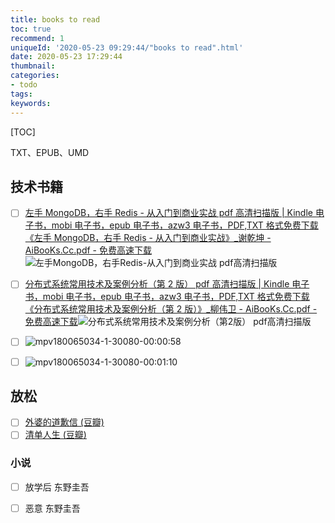 ```yaml
---
title: books to read
toc: true
recommend: 1
uniqueId: '2020-05-23 09:29:44/"books to read".html'
date: 2020-05-23 17:29:44
thumbnail:
categories:
- todo
tags:
keywords:
---
```


[TOC]

<!--more-->



TXT、EPUB、UMD

## 技术书籍

- [ ] [左手 MongoDB，右手 Redis - 从入门到商业实战 pdf 高清扫描版 | Kindle 电子书，mobi 电子书，epub 电子书，azw3 电子书，PDF,TXT 格式免费下载](https://www.aibooks.cc/books/9117.html)
[《左手 MongoDB，右手 Redis - 从入门到商业实战》_谢乾坤 - AiBooKs.Cc.pdf - 免费高速下载](http://tesscn.aibooks.cc/file/938796-443947652)![左手MongoDB，右手Redis-从入门到商业实战 pdf高清扫描版](https://i.loli.net/2020/12/01/iEPoUekucQxRCOs.jpg)
- [ ] [分布式系统常用技术及案例分析（第 2 版） pdf 高清扫描版 | Kindle 电子书，mobi 电子书，epub 电子书，azw3 电子书，PDF,TXT 格式免费下载](https://www.aibooks.cc/books/9205.html)
  [《分布式系统常用技术及案例分析（第 2 版）》_柳伟卫 - AiBooKs.Cc.pdf - 免费高速下载](http://tesscn.aibooks.cc/file/938796-444067007)![分布式系统常用技术及案例分析（第2版） pdf高清扫描版](https://i.loli.net/2020/12/01/2Ar4NtREga1LdWY.jpg)

- [ ] ![mpv180065034-1-30080-00:00:58](https://i.loli.net/2020/11/29/lAUOB1xR3Iqynk4.png)
- [ ] ![mpv180065034-1-30080-00:01:10](https://i.loli.net/2020/11/29/WIzxtGehiBfwy6Y.png)



## 放松

- [ ] [外婆的道歉信 (豆瓣)](https://book.douban.com/subject/27029890/)
- [ ] [清单人生 (豆瓣)](https://book.douban.com/subject/30140436/)

### 小说

- [ ] 放学后  东野圭吾
- [ ] 恶意   东野圭吾

